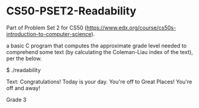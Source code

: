 # CS50-PSET2-Readability

Part of Problem Set 2 for CS50 (https://www.edx.org/course/cs50s-introduction-to-computer-science).

a basic C program that computes the approximate grade level needed to comprehend some text (by calculating the Coleman-Liau index of the text),
per the below.
 
$ ./readability

Text: Congratulations! Today is your day. You're off to Great Places! You're off and away!

Grade 3
